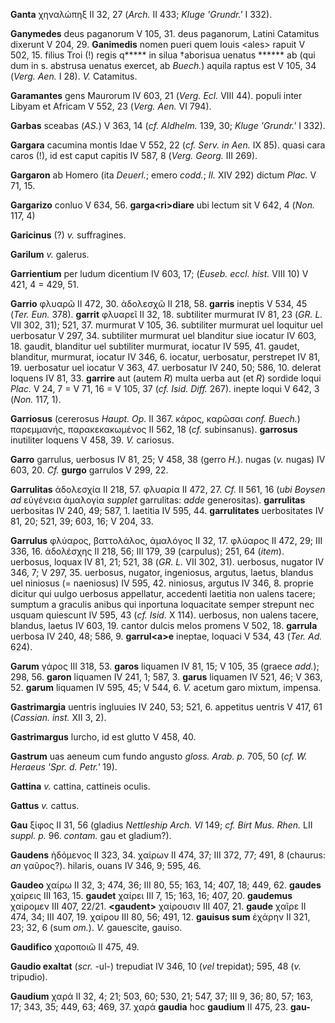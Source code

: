 **Ganta** χηναλώπηξ II 32, 27 (*Arch.* II 433; *Kluge 'Grundr.'* I 332).

**Ganymedes** deus paganorum V 105, 31. deus paganorum, Latini Catamitus
di­xerunt V 204, 29. **Ganimedis** nomen pueri quem Iouis \<ales\> rapuit
V 502, 15. filius Troi (!) regis q\*\*\*\*\* in silua †aborisua uenatus
\*\*\*\*\*\* ab (qui dum in s. abstrusa uenatus exercet, ab *Buech.*)
aquila raptus est V 105, 34 (*Verg. Aen.* I 28). *V.* Catamitus.

**Garamantes** gens Maurorum IV 603, 21 (*Verg. Ecl.* VIII 44). populi
inter Libyam et Africam V 552, 23 (*Verg. Aen.* VI 794).

**Garbas** sceabas (*AS.*) V 363, 14 (*cf. Aldhelm.* 139, 30; *Kluge
'Grundr.'* I 332).

**Gargara** cacumina montis Idae V 552, 22 (*cf. Serv. in Aen.* IX
85). quasi cara caros (!), id est caput capitis IV 587, 8 (*Verg.*
*Georg.* III 269).

**Gargaron** ab Homero (ita *Deuerl.*; emero *codd.*; *Il.* XIV 292)
dictum *Plac.* V 71, 15.

**Gargarizo** conluo V 634, 56. **garga\<ri\>diare** ubi lectum sit V
642, 4 (*Non.* 117, 4)

**Garicinus** (?) *v.* suffragines.

**Garilum** *v.* galerus.

**Garrientium** per ludum dicentium IV 603, 17; (*Euseb. eccl. hist.*
VIII 10) V 421, 4 = 429, 51.

**Garrio** φλυαρῶ II 472, 30. ἀδολεσχῶ II 218, 58. **garris** ineptis V
534, 45 (*Ter. Eun.* 378). **garrit** φλυαρεῖ II 32, 18. subtiliter
murmurat IV 81, 23 (*GR. L.* VII 302, 31); 521, 37. murmurat V 105, 36.
subtiliter murmurat uel loquitur uel uerbosatur V 297, 34. subtiliter
murmurat uel blanditur siue iocatur IV 603, 18. gaudit, blanditur uel
subtiliter murmurat, iocatur IV 595, 41. gaudet, blanditur, murmurat,
iocatur IV 346, 6. iocatur, uerbosatur, perstrepet IV 81, 19. uerbosatur
uel iocatur V 363, 47. uerbosatur IV 240, 50; 586, 10. delerat loquens
IV 81, 33. **garrire** aut (autem *R*) multa uerba aut (et *R*) sordide
loqui *Plac.* V 24, 7 = V 71, 16 = V 105, 37 (*cf. Isid. Diff.* 267).
inepte loqui V 642, 3 (*Non.* 117, 1).

**Garriosus** (cererosus *Haupt. Op.* II 367. κάρος, καρῶσαι *conf.
Buech.*) παρεμμανής, παρακεκακωμένος II 562, 18 (*cf.* subinsanus).
**garrosus** inutiliter loquens V 458, 39. *V.* cariosus.

**Garro** garrulus, uerbosus IV 81, 25; V 458, 38 (gerro *H.*). nugas
(*v.* nugas) IV 603, 20. *Cf.* **gurgo** garrulos V 299, 22.

**Garrulitas** ἀδολεσχία II 218, 57. φλυαρία II 472, 27. *Cf.* II 561,
16 (*ubi Boysen ad* εὐγένεια ἀμαλογία *supplet* garrulitas: *adde*
generositas). **garrulitas** uerbositas IV 240, 49; 587, 1. laetitia IV
595, 44. **garrulitates** uerbositates IV 81, 20; 521, 39; 603, 16; V
204, 33.

**Garrulus** φλύαρος, βαττολάλος, ἀμαλόγος II 32, 17. φλύαρος II 472,
29; III 336, 16. ἀδολέσχης II 218, 56; III 179, 39 (carpulus); 251, 64
(*item*). uerbosus, loquax IV 81, 21; 521, 38 (*GR. L.* VII 302, 31).
uerbosus, nugator IV 346, 7; V 297, 35. uerbosus, nugator, ingeniosus,
argutus, laetus, blandus uel niniosus (= naeniosus) IV 595, 42.
niniosus, argutus IV 346, 8. proprie dicitur qui uulgo uerbosus
appellatur, accedenti laetitia non ualens tacere; sumptum a graculis
anibus qui inportuna loquacitate semper strepunt nec usquam quiescunt IV
595, 43 (*cf. Isid.* X 114). uerbosus, non ualens tacere, blandus,
laetus IV 603, 19. cantor dulcis melos promens V 502, 18. **garrula**
uerbosa IV 240, 48; 586, 9. **garrul\<a\>e** ineptae, loquaci V 534, 43
(*Ter. Ad.* 624).

**Garum** γάρος III 318, 53. **garos** liquamen IV 81, 15; V 105, 35
(graece *add.*); 298, 56. **garon** liquamen IV 241, 1; 587, 3.
**garus** liquamen IV 521, 46; V 363, 52. **garum** liquamen IV 595, 45;
V 544, 6. *V.* acetum garo mixtum, impensa.

**Gastrimargia** uentris ingluuies IV 240, 53; 521, 6. appetitus uentris
V 417, 61 (*Cassian. inst.* XII 3, 2).

**Gastrimargus** lurcho, id est glutto V 458, 40.

**Gastrum** uas aeneum cum fundo an­gusto *gloss. Arab. p.* 705, 50 (*cf.
W. Heraeus 'Spr. d. Petr.'* 19).

**Gattina** *v.* cattina, cattineis oculis.

**Gattus** *v.* cattus.

**Gau** ξίφος II 31, 56 (gladius *Nettleship Arch. VI* 149; *cf. Birt
Mus. Rhen.* LII *suppl. p.* 96. *contam.* gau et gladium?).

**Gaudens** ἡδόμενος II 323, 34. χαίρων II 474, 37; III 372, 77; 491, 8
(chaurus: *an* γαῦρος?). hilaris, ouans IV 346, 9; 595, 46.

**Gaudeo** χαίρω II 32, 3; 474, 36; III 80, 55; 163, 14; 407, 18; 449,
62. **gaudes** χαίρεις III 163, 15. **gaudet** χαίρει III 7, 15; 163,
16; 407, 20. **gaudemus** χαίρομεν III 407, 22/21. **\<gaudent\>**
χαίρουσιν III 407, 21. **gaude** χαῖρε II 474, 34; III 407, 19. χαίρου
III 80, 56; 491, 12. **gauisus sum** ἐχάρην II 321, 23; 32, 6 (sum
*om.*). *V.* gauescite, gauiso.

**Gaudifico** χαροποιῶ II 475, 49.

**Gaudio exaltat** (*scr.* -ul-) trepudiat IV 346, 10 (*vel* trepidat);
595, 48 (*v.* tripudio).

**Gaudium** χαρά II 32, 4; 21; 503, 60; 530, 21; 547, 37; III 9, 36; 80,
57; 163, 17; 343, 35; 449, 63; 469, 37. χαρά **gaudia** hoc **gaudium**
II 475, 23. **gau­-**
